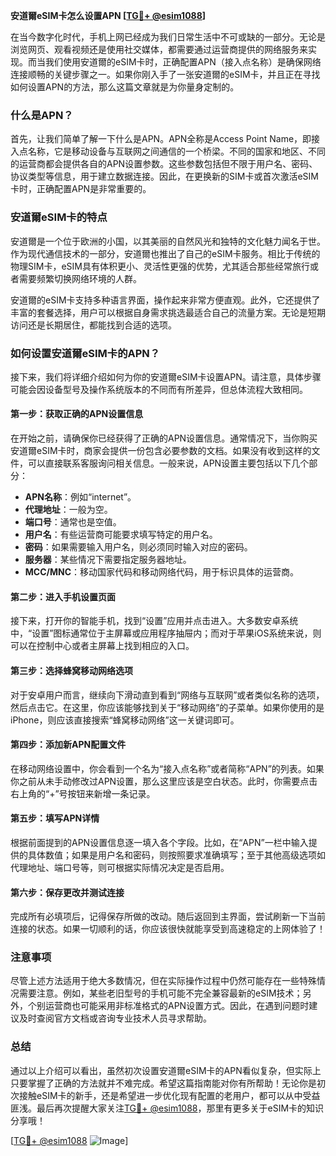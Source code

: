 **安道爾eSIM卡怎么设置APN [[TG💪+ @esim1088](https://t.me/s/esim1088)]**

在当今数字化时代，手机上网已经成为我们日常生活中不可或缺的一部分。无论是浏览网页、观看视频还是使用社交媒体，都需要通过运营商提供的网络服务来实现。而当我们使用安道爾的eSIM卡时，正确配置APN（接入点名称）是确保网络连接顺畅的关键步骤之一。如果你刚入手了一张安道爾的eSIM卡，并且正在寻找如何设置APN的方法，那么这篇文章就是为你量身定制的。

### 什么是APN？

首先，让我们简单了解一下什么是APN。APN全称是Access Point Name，即接入点名称，它是移动设备与互联网之间通信的一个桥梁。不同的国家和地区、不同的运营商都会提供各自的APN设置参数。这些参数包括但不限于用户名、密码、协议类型等信息，用于建立数据连接。因此，在更换新的SIM卡或首次激活eSIM卡时，正确配置APN是非常重要的。

### 安道爾eSIM卡的特点

安道爾是一个位于欧洲的小国，以其美丽的自然风光和独特的文化魅力闻名于世。作为现代通信技术的一部分，安道爾也推出了自己的eSIM卡服务。相比于传统的物理SIM卡，eSIM具有体积更小、灵活性更强的优势，尤其适合那些经常旅行或者需要频繁切换网络环境的人群。

安道爾的eSIM卡支持多种语言界面，操作起来非常方便直观。此外，它还提供了丰富的套餐选择，用户可以根据自身需求挑选最适合自己的流量方案。无论是短期访问还是长期居住，都能找到合适的选项。

### 如何设置安道爾eSIM卡的APN？

接下来，我们将详细介绍如何为你的安道爾eSIM卡设置APN。请注意，具体步骤可能会因设备型号及操作系统版本的不同而有所差异，但总体流程大致相同。

#### 第一步：获取正确的APN设置信息

在开始之前，请确保你已经获得了正确的APN设置信息。通常情况下，当你购买安道爾eSIM卡时，商家会提供一份包含必要参数的文档。如果没有收到这样的文件，可以直接联系客服询问相关信息。一般来说，APN设置主要包括以下几个部分：

- **APN名称**：例如“internet”。
- **代理地址**：一般为空。
- **端口号**：通常也是空值。
- **用户名**：有些运营商可能要求填写特定的用户名。
- **密码**：如果需要输入用户名，则必须同时输入对应的密码。
- **服务器**：某些情况下需要指定服务器地址。
- **MCC/MNC**：移动国家代码和移动网络代码，用于标识具体的运营商。

#### 第二步：进入手机设置页面

接下来，打开你的智能手机，找到“设置”应用并点击进入。大多数安卓系统中，“设置”图标通常位于主屏幕或应用程序抽屉内；而对于苹果iOS系统来说，则可以在控制中心或者主屏幕上找到相应的入口。

#### 第三步：选择蜂窝移动网络选项

对于安卓用户而言，继续向下滑动直到看到“网络与互联网”或者类似名称的选项，然后点击它。在这里，你应该能够找到关于“移动网络”的子菜单。如果你使用的是iPhone，则应该直接搜索“蜂窝移动网络”这一关键词即可。

#### 第四步：添加新APN配置文件

在移动网络设置中，你会看到一个名为“接入点名称”或者简称“APN”的列表。如果你之前从未手动修改过APN设置，那么这里应该是空白状态。此时，你需要点击右上角的“+”号按钮来新增一条记录。

#### 第五步：填写APN详情

根据前面提到的APN设置信息逐一填入各个字段。比如，在“APN”一栏中输入提供的具体数值；如果是用户名和密码，则按照要求准确填写；至于其他高级选项如代理地址、端口号等，则可根据实际情况决定是否启用。

#### 第六步：保存更改并测试连接

完成所有必填项后，记得保存所做的改动。随后返回到主界面，尝试刷新一下当前连接的状态。如果一切顺利的话，你应该很快就能享受到高速稳定的上网体验了！

### 注意事项

尽管上述方法适用于绝大多数情况，但在实际操作过程中仍然可能存在一些特殊情况需要注意。例如，某些老旧型号的手机可能不完全兼容最新的eSIM技术；另外，个别运营商也可能采用非标准格式的APN设置方式。因此，在遇到问题时建议及时查阅官方文档或咨询专业技术人员寻求帮助。

### 总结

通过以上介绍可以看出，虽然初次设置安道爾eSIM卡的APN看似复杂，但实际上只要掌握了正确的方法就并不难完成。希望这篇指南能对你有所帮助！无论你是初次接触eSIM卡的新手，还是希望进一步优化现有配置的老用户，都可以从中受益匪浅。最后再次提醒大家关注[TG💪+ @esim1088](https://t.me/s/esim1088)，那里有更多关于eSIM卡的知识分享哦！

[[TG💪+ @esim1088](https://t.me/s/esim1088) ![Image](https://i.postimg.cc/4NQfJmqS/Snipaste-2025-05-13-00-14-12.png)]